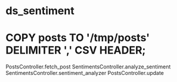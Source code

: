 # ds_sentiment

# COPY posts TO '/tmp/posts' DELIMITER ',' CSV HEADER;

PostsController.fetch_post
SentimentsController.analyze_sentiment
SentimentsController.sentiment_analyzer
PostsController.update
